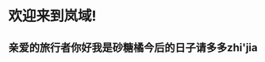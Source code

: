 # 欢迎来到岚域!
## 亲爱的旅行者你好我是砂糖橘今后的日子请多多zhi'jia

<!--stackedit_data:
eyJoaXN0b3J5IjpbMjAyNzM4MzA2Niw0OTUxMTQ3OTYsOTk1ND
k1NTQxXX0=
-->